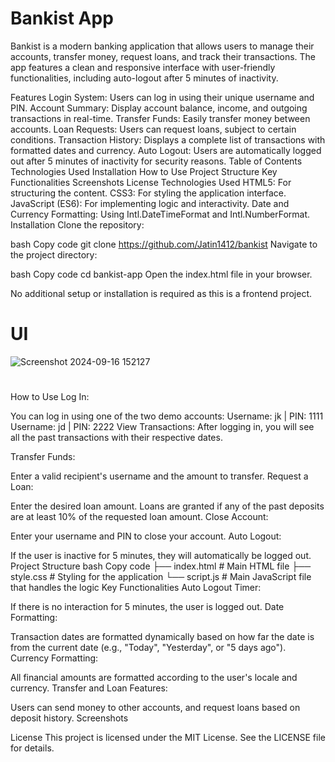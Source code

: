 # Bankist App
Bankist is a modern banking application that allows users to manage their accounts, transfer money, request loans, and track their transactions. The app features a clean and responsive interface with user-friendly functionalities, including auto-logout after 5 minutes of inactivity.

Features
Login System: Users can log in using their unique username and PIN.
Account Summary: Display account balance, income, and outgoing transactions in real-time.
Transfer Funds: Easily transfer money between accounts.
Loan Requests: Users can request loans, subject to certain conditions.
Transaction History: Displays a complete list of transactions with formatted dates and currency.
Auto Logout: Users are automatically logged out after 5 minutes of inactivity for security reasons.
Table of Contents
Technologies Used
Installation
How to Use
Project Structure
Key Functionalities
Screenshots
License
Technologies Used
HTML5: For structuring the content.
CSS3: For styling the application interface.
JavaScript (ES6): For implementing logic and interactivity.
Date and Currency Formatting: Using Intl.DateTimeFormat and Intl.NumberFormat.
Installation
Clone the repository:

bash
Copy code
git clone https://github.com/Jatin1412/bankist
Navigate to the project directory:

bash
Copy code
cd bankist-app
Open the index.html file in your browser.

No additional setup or installation is required as this is a frontend project.

# UI

![Screenshot 2024-09-16 152127](https://github.com/user-attachments/assets/7807e6a5-2e33-4648-a772-023335235014)

#

How to Use
Log In:

You can log in using one of the two demo accounts:
Username: jk | PIN: 1111
Username: jd | PIN: 2222
View Transactions: After logging in, you will see all the past transactions with their respective dates.

Transfer Funds:

Enter a valid recipient's username and the amount to transfer.
Request a Loan:

Enter the desired loan amount. Loans are granted if any of the past deposits are at least 10% of the requested loan amount.
Close Account:

Enter your username and PIN to close your account.
Auto Logout:

If the user is inactive for 5 minutes, they will automatically be logged out.
Project Structure
bash
Copy code
├── index.html           # Main HTML file
├── style.css            # Styling for the application
└── script.js            # Main JavaScript file that handles the logic
Key Functionalities
Auto Logout Timer:

If there is no interaction for 5 minutes, the user is logged out.
Date Formatting:

Transaction dates are formatted dynamically based on how far the date is from the current date (e.g., "Today", "Yesterday", or "5 days ago").
Currency Formatting:

All financial amounts are formatted according to the user's locale and currency.
Transfer and Loan Features:

Users can send money to other accounts, and request loans based on deposit history.
Screenshots

License
This project is licensed under the MIT License. See the LICENSE file for details.
